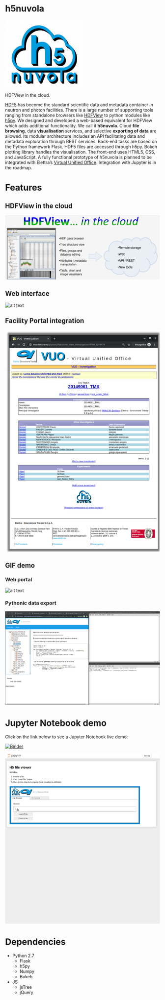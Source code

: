 # h5nuvola

![alt text](https://github.com/ElettraSciComp/h5nuvola/blob/master/h5nuvola-logo.png)

HDFView in the cloud.

[HDF5](https://www.hdfgroup.org/) has become the standard scientific data and metadata container in neutron and photon facilities. There is a large number of supporting tools ranging from standalone browsers like [HDFView](https://support.hdfgroup.org/products/java/hdfview/) to python modules like [h5py](https://pypi.org/project/h5py/). We designed and developed a web-based equivalent for HDFView which adds additional functionality. We call it **h5nuvola**. Cloud **file browsing**, data **visualisation** services, and selective **exporting of data** are allowed. Its modular architecture includes an API facilitating data and metadata exploration through REST services. Back-end tasks are based on the Python framework Flask. HDF5 files are accessed through h5py. Bokeh plotting library handles the visualisation. The front-end uses HTML5, CSS, and JavaScript. A fully functional prototype of h5nuvola is planned to be integrated with Elettra’s [Virtual Unified Office](https://vuo.elettra.eu). Integration with Jupyter is in the roadmap.

# Features
## HDFView in the cloud

![alt text](https://github.com/ElettraSciComp/h5nuvola/blob/master/screenshots/h5nuvola-screenshot-1.png)

## Web interface
![alt text](https://github.com/ElettraSciComp/h5nuvola/blob/master/screenshots/h5nuvola-screenshot-4.png)

## Facility Portal integration
![alt text](https://github.com/ElettraSciComp/h5nuvola/blob/master/screenshots/h5nuvola-screenshot-5.png)

## GIF demo

### Web portal

![alt text](https://github.com/ElettraSciComp/h5nuvola/blob/master/gif/h5nuvola-web-demo-1.gif)

### Pythonic data export

![alt text](https://github.com/ElettraSciComp/h5nuvola/blob/master/gif/h5nuvola-web-demo-2.gif)

# Jupyter Notebook demo
Click on the link below to see a Jupyter Notebook live demo:

[![Binder](https://mybinder.org/badge_logo.svg)](https://mybinder.org/v2/gh/carlosesreis/h5nuvola-notebook-demo/master?urlpath=%2Fapps%2Fh5nuvola.ipynb)

![alt text](https://github.com/ElettraSciComp/h5nuvola/blob/master/gif/h5nuvola-notebook-demo.gif)

# Dependencies
* Python 2.7
  * Flask
  * h5py
  * Numpy
  * Bokeh
* JS
  * jsTree
  * jQuery